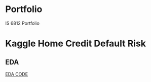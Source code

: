 # Portfolio
IS 6812 Portfolio

# Kaggle Home Credit Default Risk

## EDA
[EDA CODE](https://github.com/TommasoPascucci/Portfolio/blob/main/EDA.Rmd)
